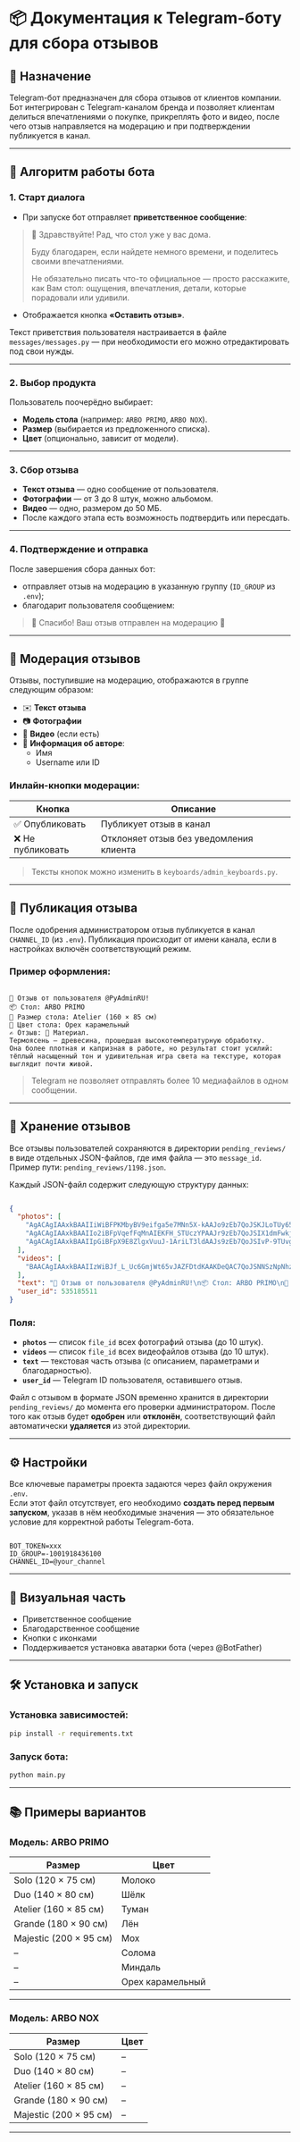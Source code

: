 # 📦 Документация к Telegram-боту для сбора отзывов

## 📍 Назначение

Telegram-бот предназначен для сбора отзывов от клиентов компании. Бот интегрирован с Telegram-каналом бренда и позволяет клиентам делиться впечатлениями о покупке, прикреплять фото и видео, после чего отзыв направляется на модерацию и при подтверждении публикуется в канал.

---
## 🚀 Алгоритм работы бота

### 1. Старт диалога

- При запуске бот отправляет **приветственное сообщение**:

> 👋 Здравствуйте! Рад, что стол уже у вас дома.
>
> Буду благодарен, если найдете немного времени, и поделитесь своими впечатлениями.
>
> Не обязательно писать что-то официальное — просто расскажите, как Вам стол: ощущения, впечатления, детали, которые порадовали или удивили.

- Отображается кнопка **«Оставить отзыв»**.

Текст приветствия пользователя настраивается в файле `messages/messages.py` — при необходимости его можно отредактировать под свои нужды.


---

### 2. Выбор продукта

Пользователь поочерёдно выбирает:
- **Модель стола** (например: `ARBO PRIMO`, `ARBO NOX`).
- **Размер** (выбирается из предложенного списка).
- **Цвет** (опционально, зависит от модели).

---
### 3. Сбор отзыва
- **Текст отзыва** — одно сообщение от пользователя.
- **Фотографии** — от 3 до 8 штук, можно альбомом.
- **Видео** — одно, размером до 50 МБ.
- После каждого этапа есть возможность подтвердить или пересдать.
---
### 4. Подтверждение и отправка

После завершения сбора данных бот:
- отправляет отзыв на модерацию в указанную группу (`ID_GROUP` из `.env`);
- благодарит пользователя сообщением:

> 🎉 Спасибо! Ваш отзыв отправлен на модерацию 👀

---
## 🔧 Модерация отзывов

Отзывы, поступившие на модерацию, отображаются в группе следующим образом:
- ✉️ **Текст отзыва**
- 📷 **Фотографии**
- 🎥 **Видео** (если есть)
- 👤 **Информация об авторе**:
  - Имя
  - Username или ID
### Инлайн-кнопки модерации:

| Кнопка              | Описание                                 |
|---------------------|------------------------------------------|
| ✅ Опубликовать      | Публикует отзыв в канал                  |
| ❌ Не публиковать    | Отклоняет отзыв без уведомления клиента  |

> Тексты кнопок можно изменить в `keyboards/admin_keyboards.py`.

---
## 📢 Публикация отзыва

После одобрения администратором отзыв публикуется в канал `CHANNEL_ID` (из `.env`). Публикация происходит от имени канала, если в настройках включён соответствующий режим.
### Пример оформления:

```text

📩 Отзыв от пользователя @PyAdminRU!
📦 Стол: ARBO PRIMO
📏 Размер стола: Atelier (160 × 85 см)
🎨 Цвет стола: Орех карамельный
✍️ Отзыв: 🔹 Материал.
Термоясень — древесина, прошедшая высокотемпературную обработку.
Она более плотная и капризная в работе, но результат стоит усилий:
тёплый насыщенный тон и удивительная игра света на текстуре, которая выглядит почти живой.
```

> Telegram не позволяет отправлять более 10 медиафайлов в одном сообщении.

---
## 💾 Хранение отзывов

Все отзывы пользователей сохраняются в директории `pending_reviews/` в виде отдельных JSON-файлов, где имя файла — это `message_id`. Пример пути: `pending_reviews/1198.json`.

Каждый JSON-файл содержит следующую структуру данных:

```json

{  
  "photos": [  
    "AgACAgIAAxkBAAIIiWiBFPKMbyBV9eifga5e7MNn5X-kAAJo9zEb7QoJSKJLoTUy65L7AQADAgADeAADNgQ",  
    "AgACAgIAAxkBAAIIo2iBFpVqefFqMnAIEKFH_STUczYPAAJr9zEb7QoJSIX1dmFwkjfHAQADAgADeAADNgQ",  
    "AgACAgIAAxkBAAIIpGiBFpX9E8ZlgxVuuJ-1AriLT3ldAAJs9zEb7QoJSIvP-9TUvg1MAQADAgADeAADNgQ"  
  ],  
  "videos": [  
    "BAACAgIAAxkBAAIIzWiBJf_L_Uc6GmjWt65vJAZFDtdKAAKDeQAC7QoJSNNSzNpNhzzFNgQ"  
  ],  
  "text": "📩 Отзыв от пользователя @PyAdminRU!\n📦 Стол: ARBO PRIMO\n📏 Размер стола: Grande (180 × 90 см)\n🎨 Цвет стола: Уголь\n✍️ Отзыв: 23123131",  
  "user_id": 535185511  
}
```
### Поля:
- **`photos`** — список `file_id` всех фотографий отзыва (до 10 штук).
- **`videos`** — список `file_id` всех видеофайлов отзыва (до 10 штук).
- **`text`** — текстовая часть отзыва (с описанием, параметрами и благодарностью).
- **`user_id`** — Telegram ID пользователя, оставившего отзыв.

Файл с отзывом в формате JSON временно хранится в директории `pending_reviews/` до момента его проверки администратором. После того как отзыв будет **одобрен** или **отклонён**, соответствующий файл автоматически **удаляется** из этой директории.

---
## ⚙️ Настройки

Все ключевые параметры проекта задаются через файл окружения `.env`.  
Если этот файл отсутствует, его необходимо **создать перед первым запуском**, указав в нём необходимые значения — это обязательное условие для корректной работы Telegram-бота.

```dotenv

BOT_TOKEN=xxx 
ID_GROUP=-1001918436100 
CHANNEL_ID=@your_channel 
```

---
## 🎨 Визуальная часть

- Приветственное сообщение
- Благодарственное сообщение
- Кнопки с иконками
- Поддерживается установка аватарки бота (через @BotFather)

---

## 🛠 Установка и запуск

### Установка зависимостей:

```bash
pip install -r requirements.txt
```
### Запуск бота:

```bash
python main.py
```

---
## 📚 Примеры вариантов

### Модель: ARBO PRIMO

| Размер                  | Цвет               |
|-------------------------|--------------------|
| Solo (120 × 75 см)      | Молоко             |
| Duo (140 × 80 см)       | Шёлк               |
| Atelier (160 × 85 см)   | Туман              |
| Grande (180 × 90 см)    | Лён                |
| Majestic (200 × 95 см)  | Мох                |
| –                       | Солома             |
| –                       | Миндаль            |
| –                       | Орех карамельный   |

---
### Модель: ARBO NOX

| Размер                 | Цвет |
|------------------------|------|
| Solo (120 × 75 см)     | –    |
| Duo (140 × 80 см)      | –    |
| Atelier (160 × 85 см)  | –    |
| Grande (180 × 90 см)   | –    |
| Majestic (200 × 95 см) | –    |

---